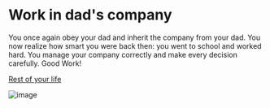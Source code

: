 # Work in dad's company
You once again obey your dad and inherit the company from your dad. You now realize how smart you were back then: you went to school and worked hard. You manage your company correctly and make every decision carefully. Good Work!

[Rest of your life](../life-from-both-options/trillionaire.md)

![image](https://github.com/keithh9704/sep10-cyoa-stuck-in-a-video-game/assets/146886714/250e5f85-9a52-4153-a150-f62e8c7e4f3e)
